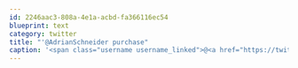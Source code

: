 ```yaml
---
id: 2246aac3-808a-4e1a-acbd-fa366116ec54
blueprint: text
category: twitter
title: "'@AdrianSchneider purchase"
caption: '<span class="username username_linked">@<a href="https://twitter.com/AdrianSchneider" title="Adrian Schneider">AdrianSchneider</a></span> purchase'
---
```

